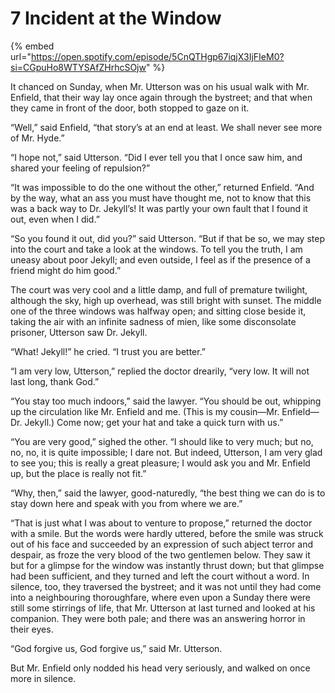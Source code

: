 # 7  Incident at the Window

{% embed url="https://open.spotify.com/episode/5CnQTHgp67iqjX3IjFIeM0?si=CGpuHo8WTYSAfZHrhcSOjw" %}

It chanced on Sunday, when Mr. Utterson was on his usual walk with Mr. Enfield, that their way lay once again through the bystreet; and that when they came in front of the door, both stopped to gaze on it.

“Well,” said Enfield, “that story’s at an end at least. We shall never see more of Mr. Hyde.”

“I hope not,” said Utterson. “Did I ever tell you that I once saw him, and shared your feeling of repulsion?”

“It was impossible to do the one without the other,” returned Enfield. “And by the way, what an ass you must have thought me, not to know that this was a back way to Dr. Jekyll’s! It was partly your own fault that I found it out, even when I did.”

“So you found it out, did you?” said Utterson. “But if that be so, we may step into the court and take a look at the windows. To tell you the truth, I am uneasy about poor Jekyll; and even outside, I feel as if the presence of a friend might do him good.”

The court was very cool and a little damp, and full of premature twilight, although the sky, high up overhead, was still bright with sunset. The middle one of the three windows was halfway open; and sitting close beside it, taking the air with an infinite sadness of mien, like some disconsolate prisoner, Utterson saw Dr. Jekyll.

“What! Jekyll!” he cried. “I trust you are better.”

“I am very low, Utterson,” replied the doctor drearily, “very low. It will not last long, thank God.”

“You stay too much indoors,” said the lawyer. “You should be out, whipping up the circulation like Mr. Enfield and me. \(This is my cousin⁠—Mr. Enfield⁠—Dr. Jekyll.\) Come now; get your hat and take a quick turn with us.”

“You are very good,” sighed the other. “I should like to very much; but no, no, no, it is quite impossible; I dare not. But indeed, Utterson, I am very glad to see you; this is really a great pleasure; I would ask you and Mr. Enfield up, but the place is really not fit.”

“Why, then,” said the lawyer, good-naturedly, “the best thing we can do is to stay down here and speak with you from where we are.”

“That is just what I was about to venture to propose,” returned the doctor with a smile. But the words were hardly uttered, before the smile was struck out of his face and succeeded by an expression of such abject terror and despair, as froze the very blood of the two gentlemen below. They saw it but for a glimpse for the window was instantly thrust down; but that glimpse had been sufficient, and they turned and left the court without a word. In silence, too, they traversed the bystreet; and it was not until they had come into a neighbouring thoroughfare, where even upon a Sunday there were still some stirrings of life, that Mr. Utterson at last turned and looked at his companion. They were both pale; and there was an answering horror in their eyes.

“God forgive us, God forgive us,” said Mr. Utterson.

But Mr. Enfield only nodded his head very seriously, and walked on once more in silence.

